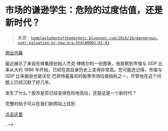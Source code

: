 <!--yml

类别：未分类

日期：2024-05-18 03:01:17

-->

# 市场的谦逊学生：危险的过度估值，还是新时代？

> 来源：[`humblestudentofthemarkets.blogspot.com/2016/10/dangerous-over-valuation-or-new-era.html#0001-01-01`](https://humblestudentofthemarkets.blogspot.com/2016/10/dangerous-over-valuation-or-new-era.html#0001-01-01)

[商业内幕](http://www.businessinsider.com/most-important-charts-in-the-world-september-2016-2016-9/#jack-bogle-2)

最近展示了来自先锋集团创始人杰克·博格尔的一张图表，他观察到市值与 GDP 比率从大约 1996 年开始，已经在其自身历史上变得非常高。您可能还记得，市值与 GDP 比率据说也是沃伦·巴菲特最喜欢的股票市场估值指标之一，尽管他在这个问题上已经沉默了好几年。

发生了什么？股市是否已经变得危险地高估，还是这是一个新时代？

完整的帖子可以在我们新网站上找到

[点击这里](https://humblestudentofthemarkets.com/2016/10/03/dangerous-over-valuation-or-a-new-era/)

. -->
